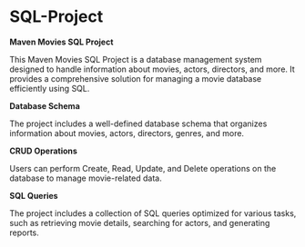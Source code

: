 # SQL-Project
**Maven Movies SQL Project**

This Maven Movies SQL Project is a database management system designed to handle information about movies, actors, directors, and more. It provides a comprehensive solution for managing a movie database efficiently using SQL.

**Database Schema**

The project includes a well-defined database schema that organizes information about movies, actors, directors, genres, and more.

**CRUD Operations**

Users can perform Create, Read, Update, and Delete operations on the database to manage movie-related data.

**SQL Queries**

The project includes a collection of SQL queries optimized for various tasks, such as retrieving movie details, searching for actors, and generating reports.
